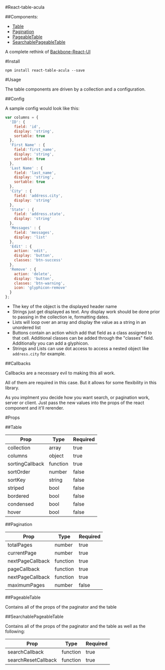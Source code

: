 #React-table-acula

##Components:
* [Table](#table)
* [Pagination](#pagination)
* [PageableTable](#pageabletable)
* [SearchablePageableTable](#searchablepageabletable)

A complete rethink of [Backbone-React-UI](https://github.com/securingsincity/backbone-react-ui)

#Install

`npm install react-table-acula --save`

#Usage

The table components are driven by a collection and a configuration.


##Config

A sample config would look like this:

```javascript
var columns = {
  'ID': {
    field: 'id',
    display: 'string',
    sortable: true
  },
  'First Name' : {
    field:'first_name',
    display: 'string',
    sortable: true
  },
  'Last Name' : {
    field: 'last_name',
    display: 'string',
    sortable: true
  },
  'City' : {
    field: 'address.city',
    display: 'string'
  },
  'State' : {
    field: 'address.state',
    display: 'string'
  },
  'Messages' : {
    field: 'messages',
    display: 'list'
  },
  'Edit' : {
    action: 'edit',
    display: 'button',
    classes: 'btn-success'
  },
  'Remove' : {
    action: 'delete',
    display: 'button',
    classes: 'btn-warning',
    icon: 'glyphicon-remove'
  }
};
```
* The key of the object is the displayed header name
* Strings just get displayed as text. Any display work should be done prior to passing in the collection ie, formatting dates.
* Lists will loop over an array and display the value as a string in an unordered list
* Buttons contain an action which add that field as a class assigned to that cell. Additional classes can be added through the "classes" field. Additionally you can add a glyphicon.
* Strings and Lists can use dot access to access a nested object like `address.city` for example.


##Callbacks

Callbacks are a necessary evil to making this all work.

All of them are required in this case. But it allows for some flexibility in this library.

As you implment you decide how you want search, or pagination work, server or client. Just pass the new values into the props of the react component and it'll rerender.


#Props

##Table

|Prop|Type| Required|
|-----|----|--------|
|collection|array| true|
|columns|object| true|
|sortingCallback|function| true|
|sortOrder|number| false|
|sortKey|string| false|
|striped|bool| false|
|bordered|bool| false|
|condensed|bool| false|
|hover|bool| false|

##Pagination

|Prop|Type| Required|
|-----|----|--------|
|totalPages|number| true|
|currentPage|number| true|
|nextPageCallback|function| true|
|pageCallback|function| true|
|nextPageCallback|function| true|
|maximumPages|number| false|

##PageableTable

Contains all of the props of the paginator and the table

##SearchablePageableTable

Contains all of the props of the paginator and the table as well as the following:

|Prop|Type| Required|
|-----|----|--------|
|searchCallback|function| true|
|searchResetCallback|function| true|